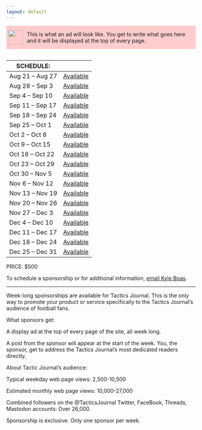 ```yaml
---
layout: default
---
```


<div style="display: flex;align-items: center;margin-bottom: 30px;background-color: #FECCCC;">
    <img style="width: 40px;position: relative;margin-left: 5px;" src="https://i.imgur.com/W7MnbOH.png">
    <p style="font-size: 14px;padding-left: 10px;/* background-color: #FECCCC; */margin-right: 10px;">
        This is what an ad will look like. You get to write what goes here and it will be displayed at the top of every page.
    </p>
</div>

| SCHEDULE: | |
| --- | --- |
| Aug 21 – Aug 27 | <a href="mailto:kyle@tacticsjournal.com">Available</a> |
| Aug 28 – Sep 3 | <a href="mailto:kyle@tacticsjournal.com">Available</a> |
| Sep 4 – Sep 10 | <a href="mailto:kyle@tacticsjournal.com">Available</a> |
| Sep 11 – Sep 17 | <a href="mailto:kyle@tacticsjournal.com">Available</a> |
| Sep 18 – Sep 24 | <a href="mailto:kyle@tacticsjournal.com">Available</a> |
| Sep 25 – Oct 1 | <a href="mailto:kyle@tacticsjournal.com">Available</a> |
| Oct 2 – Oct 8 | <a href="mailto:kyle@tacticsjournal.com">Available</a> |
| Oct 9 – Oct 15 | <a href="mailto:kyle@tacticsjournal.com">Available</a> |
| Oct 16 – Oct 22 | <a href="mailto:kyle@tacticsjournal.com">Available</a> |
| Oct 23 – Oct 29 | <a href="mailto:kyle@tacticsjournal.com">Available</a> |
| Oct 30 – Nov 5 | <a href="mailto:kyle@tacticsjournal.com">Available</a> |
| Nov 6 – Nov 12 | <a href="mailto:kyle@tacticsjournal.com">Available</a> |
| Nov 13 – Nov 19 | <a href="mailto:kyle@tacticsjournal.com">Available</a> |
| Nov 20 – Nov 26 | <a href="mailto:kyle@tacticsjournal.com">Available</a> |
| Nov 27 – Dec 3 | <a href="mailto:kyle@tacticsjournal.com">Available</a> |
| Dec 4 – Dec 10 | <a href="mailto:kyle@tacticsjournal.com">Available</a> |
| Dec 11 – Dec 17 | <a href="mailto:kyle@tacticsjournal.com">Available</a> |
| Dec 18 – Dec 24 | <a href="mailto:kyle@tacticsjournal.com">Available</a> |
| Dec 25 – Dec 31 | <a href="mailto:kyle@tacticsjournal.com">Available</a>|

PRICE: $500

To schedule a sponsorship or for additional information, <a href="mailto:kyle@tacticsjournal.com">email Kyle Boas</a>.

---

Week-long sponsorships are available for Tactics Journal. This is the only way to promote your product or service specifically to the Tactics Journal’s audience of football fans.

What sponsors get:

A display ad at the top of every page of the site, all week long.

A post from the sponsor will appear at the start of the week. You, the sponsor, get to address the Tactics Journal’s most dedicated readers directly.

About Tactic Journal’s audience:

Typical weekday web page views: 2,500-10,500

Estimated monthly web page views: 10,000-27,000

Combined followers on the @TacticsJournal Twitter, FaceBook, Threads, Mastodon accounts: Over 26,000.

Sponsorship is exclusive. Only one sponsor per week.

<style>
    .table { font-size: 14px; }
    .td { padding-left: 10px; }
</style>
